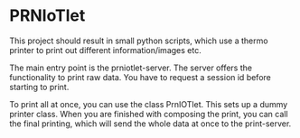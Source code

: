# PRNIoTlet

This project should result in small python scripts, which use a thermo printer to print out different information/images etc.

The main entry point is the prniotlet-server. The server offers the
functionality to print raw data. You have to request a session id before starting to print.

To print all at once, you can use the class PrnIOTlet. This sets up a dummy printer class. When you are finished with composing the print, you can call the final printing, which will send the whole data at once to the print-server.
